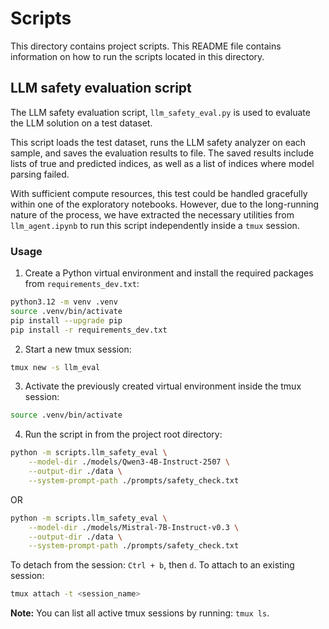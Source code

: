 # Scripts

This directory contains project scripts. This README file contains information on how to run the scripts located in this directory.

## LLM safety evaluation script

The LLM safety evaluation script, `llm_safety_eval.py` is used to evaluate the LLM solution on a test dataset.

This script loads the test dataset, runs the LLM safety analyzer on each sample, and saves the evaluation results to file. The saved results include lists of true and predicted indices, as well as a list of indices where model parsing failed.

With sufficient compute resources, this test could be handled gracefully within one of the exploratory notebooks. However, due to the long-running nature of the process, we have extracted the necessary utilities from `llm_agent.ipynb` to run this script independently inside a `tmux` session.

### Usage

1. Create a Python virtual environment and install the required packages from `requirements_dev.txt`:

```bash
python3.12 -m venv .venv
source .venv/bin/activate
pip install --upgrade pip
pip install -r requirements_dev.txt
```

2. Start a new tmux session:

```bash
tmux new -s llm_eval
```

3. Activate the previously created virtual environment inside the tmux session:

```bash
source .venv/bin/activate
```

4. Run the script in from the project root directory:

```bash
python -m scripts.llm_safety_eval \
    --model-dir ./models/Qwen3-4B-Instruct-2507 \
    --output-dir ./data \
    --system-prompt-path ./prompts/safety_check.txt
```

OR

```bash
python -m scripts.llm_safety_eval \
    --model-dir ./models/Mistral-7B-Instruct-v0.3 \
    --output-dir ./data \
    --system-prompt-path ./prompts/safety_check.txt
```

To detach from the session: `Ctrl + b`, then `d`. To attach to an existing session:

```bash
tmux attach -t <session_name>
```

**Note:** You can list all active tmux sessions by running: `tmux ls`.
